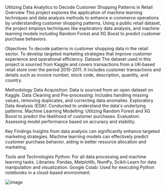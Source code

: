 Utilizing Data Analytics to Decode Customer Shopping Patterns in Retail
Overview
This project explores the application of machine learning techniques and data analysis methods to enhance e-commerce operations by understanding customer shopping patterns. Using a public retail dataset, the project employs techniques like exploratory data analysis, and machine learning models including Random Forest and XG Boost to predict customer purchase behaviors.

Objectives
To decode patterns in customer shopping data in the retail sector.
To develop targeted marketing strategies that improve customer experience and operational efficiency.
Dataset
The dataset used in this project is sourced from Kaggle and covers transactions from a UK-based retail store over the period 2010-2011. It includes customer transactions and details such as invoice number, stock code, description, quantity, and country.

Methodology
Data Acquisition: Data is sourced from an open dataset on Kaggle.
Data Cleaning and Pre-processing: Includes handling missing values, removing duplicates, and correcting data anomalies.
Exploratory Data Analysis (EDA): Conducted to understand the data's underlying patterns.
Machine Learning Modelling: Utilizing Random Forest and XG Boost to predict the likelihood of customer purchases.
Evaluation: Assessing model performance based on accuracy and stability.

Key Findings
Insights from data analysis can significantly enhance targeted marketing strategies.
Machine learning models can effectively predict customer purchase behavior, aiding in better resource allocation and marketing.

Tools and Technologies
Python: For all data processing and machine learning tasks.
Libraries: Pandas, Matplotlib, NumPy, Scikit-Learn for data manipulation and visualization.
Google Colab: Used for executing Python notebooks in a cloud-based environment.

![image](https://github.com/pbendarkar/DA-to-Predict-Customer-purchase/assets/158385056/f839dde9-1feb-4089-a595-3b5d35dee3c0)
